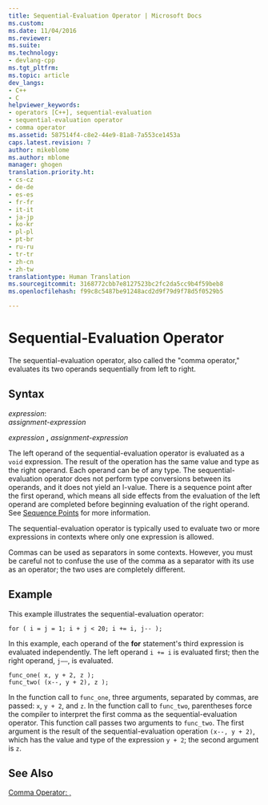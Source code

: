 ```yaml
---
title: Sequential-Evaluation Operator | Microsoft Docs
ms.custom: 
ms.date: 11/04/2016
ms.reviewer: 
ms.suite: 
ms.technology:
- devlang-cpp
ms.tgt_pltfrm: 
ms.topic: article
dev_langs:
- C++
- C
helpviewer_keywords:
- operators [C++], sequential-evaluation
- sequential-evaluation operator
- comma operator
ms.assetid: 587514f4-c8e2-44e9-81a8-7a553ce1453a
caps.latest.revision: 7
author: mikeblome
ms.author: mblome
manager: ghogen
translation.priority.ht:
- cs-cz
- de-de
- es-es
- fr-fr
- it-it
- ja-jp
- ko-kr
- pl-pl
- pt-br
- ru-ru
- tr-tr
- zh-cn
- zh-tw
translationtype: Human Translation
ms.sourcegitcommit: 3168772cbb7e8127523bc2fc2da5cc9b4f59beb8
ms.openlocfilehash: f99c8c5487be91248acd2d9f79d9f78d5f0529b5

---
```

# Sequential-Evaluation Operator
The sequential-evaluation operator, also called the "comma operator," evaluates its two operands sequentially from left to right.  
  
## Syntax  
 *expression*:  
 *assignment-expression*  
  
 *expression*  **,**  *assignment-expression*  
  
 The left operand of the sequential-evaluation operator is evaluated as a `void` expression. The result of the operation has the same value and type as the right operand. Each operand can be of any type. The sequential-evaluation operator does not perform type conversions between its operands, and it does not yield an l-value. There is a sequence point after the first operand, which means all side effects from the evaluation of the left operand are completed before beginning evaluation of the right operand. See [Sequence Points](../c-language/c-sequence-points.md) for more information.  
  
 The sequential-evaluation operator is typically used to evaluate two or more expressions in contexts where only one expression is allowed.  
  
 Commas can be used as separators in some contexts. However, you must be careful not to confuse the use of the comma as a separator with its use as an operator; the two uses are completely different.  
  
## Example  
 This example illustrates the sequential-evaluation operator:  
  
```  
for ( i = j = 1; i + j < 20; i += i, j-- );  
```  
  
 In this example, each operand of the **for** statement's third expression is evaluated independently. The left operand `i += i` is evaluated first; then the right operand, `j––`, is evaluated.  
  
```  
func_one( x, y + 2, z );  
func_two( (x--, y + 2), z );  
```  
  
 In the function call to `func_one`, three arguments, separated by commas, are passed: `x`, `y + 2`, and `z`. In the function call to `func_two`, parentheses force the compiler to interpret the first comma as the sequential-evaluation operator. This function call passes two arguments to `func_two`. The first argument is the result of the sequential-evaluation operation `(x--, y + 2)`, which has the value and type of the expression `y + 2`; the second argument is `z`.  
  
## See Also  
 [Comma Operator: ,](../cpp/comma-operator.md)


<!--HONumber=Jan17_HO2-->


